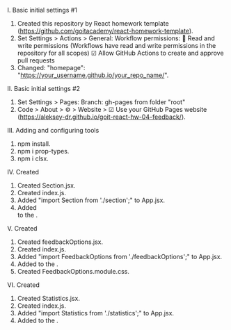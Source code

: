 I. Basic initial settings #1
1. Created this repository by React homework template (https://github.com/goitacademy/react-homework-template).
2. Set Settings > Actions > General:
   Workflow permissions:
   🔘 Read and write permissions (Workflows have read and write permissions in the repository for all scopes)
   ☑  Allow GitHub Actions to create and approve pull requests
3. Changed: "homepage": "https://your_username.github.io/your_repo_name/".

II. Basic initial settings #2
1. Set Settings > Pages:
   Branch: gh-pages from folder "root"
2. Code > About > ⚙ > Website > ☑ Use your GitHub Pages website
   (https://aleksey-dr.github.io/goit-react-hw-04-feedback/).

III. Adding and configuring tools
1. npm install.
2. npm i prop-types.
3. npm i clsx.

IV. Created <Section>
1. Created Section.jsx.
2. Created index.js.
3. Added "import Section from './section';" to App.jsx.
4. Added <Section> to the <App>.

V. Created <FeedbackOptions>
1. Created feedbackOptions.jsx.
2. Created index.js.
3. Added "import FeedbackOptions from './feedbackOptions';" to App.jsx.
4. Added <FeedbackOptions> to the <App>.
5. Created FeedbackOptions.module.css.

VI. Created <Statistics>
1. Created Statistics.jsx.
2. Created index.js.
3. Added "import Statistics from './statistics';" to App.jsx.
4. Added <Statistics> to the <App>.
